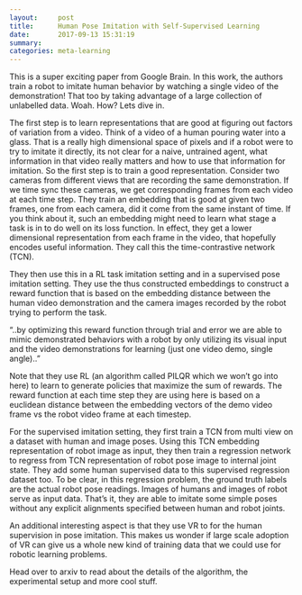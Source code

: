 ```yaml
---
layout:     post
title:      Human Pose Imitation with Self-Supervised Learning
date:       2017-09-13 15:31:19
summary:    
categories: meta-learning
---
```


This is a super exciting paper from Google Brain. In this work, the authors train a robot to imitate human behavior by watching a single video of the demonstration! That too by taking advantage of a large collection of unlabelled data. Woah. How? Lets dive in.

The first step is to learn representations that are good at figuring out factors of variation from a video. Think of a video of a human pouring water into a glass. That is a really high dimensional space of pixels and if a robot were to try to imitate it directly, its not clear for a naive, untrained agent, what information in that video really matters and how to use that information for imitation. So the first step is to train a good representation. Consider two cameras from different views that are recording the same demonstration. If we time sync these cameras, we get corresponding frames from each video at each time step. They train an embedding that is good at given two frames, one from each camera, did it come from the same instant of time. If you think about it, such an embedding might need to learn what stage a task is in to do well on its loss function. In effect, they get a lower dimensional representation from each frame in the video, that hopefully encodes useful information. They call this the time-contrastive network (TCN).

They then use this in a RL task imitation setting and in a supervised pose imitation setting. They use the thus constructed embeddings to construct a reward function that is based on the embedding distance between the human video demonstration and the camera images recorded by the robot trying to perform the task.

“..by optimizing this reward function through trial and error we are able to mimic demonstrated behaviors with a robot by only utilizing its visual input and the video demonstrations for learning (just one video demo, single angle)..”

Note that they use RL (an algorithm called PILQR which we won’t go into here) to learn to generate policies that maximize the sum of rewards. The reward function at each time step they are using here is based on a euclidean distance between the embedding vectors of the demo video frame vs the robot video frame at each timestep.

For the supervised imitation setting, they first train a TCN from multi view on a dataset with human and image poses. Using this TCN embedding representation of robot image as input, they then train a regression network to regress from TCN representation of robot pose image to internal joint state. They add some human supervised data to this supervised regression dataset too. To be clear, in this regression problem, the ground truth labels are the actual robot pose readings. Images of humans and images of robot serve as input data. That’s it, they are able to imitate some simple poses without any explicit alignments specified between human and robot joints.

An additional interesting aspect is that they use VR to for the human supervision in pose imitation. This makes us wonder if large scale adoption of VR can give us a whole new kind of training data that we could use for robotic learning problems.

Head over to arxiv to read about the details of the algorithm, the experimental setup and more cool stuff.
